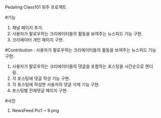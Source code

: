 Pedaling Class101 외주 프로젝트

#기능
1. 채널 페이지 추가. 
2. 사용자가 팔로우하는 크리에이터들의 활동을 보여주는 뉴스피드 기능 구현.
3. 크리에이터 개인 페이지 구현.

#Contribution : 사용자가 팔로우하는 크리에이터들의 활동을 보여주는 뉴스피드 기능 구현. 
1. 사용자가 팔로우하는 크리에이터들의 댓글을 포함하는 포스팅을 시간순으로 렌더링.
2. 각 포스팅에 댓글 작성 기능 구현.
3. 각 포스팅에 작성한 사용자의 댓글 삭제 기능 구현.
4. 포스팅별 전체댓글 페이지 구현.

#사진
1. NewsFeed Pic1 ~ 8.png
